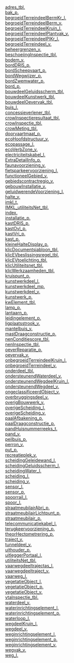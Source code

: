 [adres_tbl.](adres_tbl.html)<br>[bak_p.](bak_p.html)<br>[begroeidTerreindeelBermKr_l.](begroeidTerreindeelBermKr_l.html)<br>[begroeidTerreindeelBerm_v.](begroeidTerreindeelBerm_v.html)<br>[begroeidTerreindeelKruin_l.](begroeidTerreindeelKruin_l.html)<br>[begroeidTerreindeelPlantvak_v.](begroeidTerreindeelPlantvak_v.html)<br>[begroeidTerreindeelPlKr_l.](begroeidTerreindeelPlKr_l.html)<br>[begroeidTerreindeel_v.](begroeidTerreindeel_v.html)<br>[beheergrenzen_v.](beheergrenzen_v.html)<br>[beschoeiingInspectie_tbl.](beschoeiingInspectie_tbl.html)<br>[bodem_v.](bodem_v.html)<br>[bordDRIS_p.](bordDRIS_p.html)<br>[bordScheepvaart_p.](bordScheepvaart_p.html)<br>[bordWegwijzer_p.](bordWegwijzer_p.html)<br>[bordZwemwater_p.](bordZwemwater_p.html)<br>[bord_p.](bord_p.html)<br>[bouwdeelGeluidsscherm_tbl.](bouwdeelGeluidsscherm_tbl.html)<br>[bouwdeelKunstwerk_tbl.](bouwdeelKunstwerk_tbl.html)<br>[bouwdeelOevervak_tbl.](bouwdeelOevervak_tbl.html)<br>[buis_l.](buis_l.html)<br>[concessieverlener_tbl.](concessieverlener_tbl.html)<br>[crowInspectieresultaat_tbl.](crowInspectieresultaat_tbl.html)<br>[crowInspectie_tbl.](crowInspectie_tbl.html)<br>[crowMeting_tbl.](crowMeting_tbl.html)<br>[doorvaartmaat_p.](doorvaartmaat_p.html)<br>[ecoHoofdstructuur_v.](ecoHoofdstructuur_v.html)<br>[ecopassage_l.](ecopassage_l.html)<br>[ecoVerbZone_v.](ecoVerbZone_v.html)<br>[electriciteitskabel_l.](electriciteitskabel_l.html)<br>[ExtraDetailInfo_p.](ExtraDetailInfo_p.html)<br>[faunavoorziening_v.](faunavoorziening_v.html)<br>[fietsparkeervoorziening_l.](fietsparkeervoorziening_l.html)<br>[functioneelGebied_v.](functioneelGebied_v.html)<br>[gebiedscontractregio_v.](gebiedscontractregio_v.html)<br>[gebouwInstallatie_v.](gebouwInstallatie_v.html)<br>[geluidwerendeVoorziening_l.](geluidwerendeVoorziening_l.html)<br>[halte_v.](halte_v.html)<br>[imkl_t.](imkl_t.html)<br>[IMKL_utiliteitsNet_tbl.](IMKL_utiliteitsNet_tbl.html)<br>[index.](index.html)<br>[installatie_p.](installatie_p.html)<br>[kastDRIS_p.](kastDRIS_p.html)<br>[kastOvl_p.](kastOvl_p.html)<br>[kastVri_p.](kastVri_p.html)<br>[kast_p.](kast_p.html)<br>[kleineHalteDisplay_p.](kleineHalteDisplay_p.html)<br>[klicDocumentsjabloon_tbl.](klicDocumentsjabloon_tbl.html)<br>[klicEVbeslissingsregel_tbl.](klicEVbeslissingsregel_tbl.html)<br>[klicEVtoelichting_tbl.](klicEVtoelichting_tbl.html)<br>[klicUtiliteitsnet_tbl.](klicUtiliteitsnet_tbl.html)<br>[klicWerkzaamheden_tbl.](klicWerkzaamheden_tbl.html)<br>[kruispunt_p.](kruispunt_p.html)<br>[kunstwerkdeel_l.](kunstwerkdeel_l.html)<br>[kunstwerkdeel_mp.](kunstwerkdeel_mp.html)<br>[kunstwerkdeel_v.](kunstwerkdeel_v.html)<br>[kunstwerk_p.](kunstwerk_p.html)<br>[kwElement_tbl.](kwElement_tbl.html)<br>[lamp_p.](lamp_p.html)<br>[lantaarn_p.](lantaarn_p.html)<br>[leidingelement_p.](leidingelement_p.html)<br>[ligplaatsstrook_v.](ligplaatsstrook_v.html)<br>[mantelbuis_v.](mantelbuis_v.html)<br>[mastDraagconstructie_p.](mastDraagconstructie_p.html)<br>[nenConditiescore_tbl.](nenConditiescore_tbl.html)<br>[nenInspectie_tbl.](nenInspectie_tbl.html)<br>[oeverReparatie_p.](oeverReparatie_p.html)<br>[oevervak_v.](oevervak_v.html)<br>[onbegroeidTerreindeelKruin_l.](onbegroeidTerreindeelKruin_l.html)<br>[onbegroeidTerreindeel_v.](onbegroeidTerreindeel_v.html)<br>[onderdeel_tbl.](onderdeel_tbl.html)<br>[ondersteunendWaterdeel_v.](ondersteunendWaterdeel_v.html)<br>[ondersteunendWegdeelKruin_l.](ondersteunendWegdeelKruin_l.html)<br>[ondersteunendWegdeel_v.](ondersteunendWegdeel_v.html)<br>[ongeclassificeerdObject_v.](ongeclassificeerdObject_v.html)<br>[overbruggingsdeel_v.](overbruggingsdeel_v.html)<br>[overigBouwwerk_v.](overigBouwwerk_v.html)<br>[overigeScheiding_l.](overigeScheiding_l.html)<br>[overigeScheiding_v.](overigeScheiding_v.html)<br>[paalAfbakening_p.](paalAfbakening_p.html)<br>[paalDraagconstructie_p.](paalDraagconstructie_p.html)<br>[pandHuisnummerreeks_t.](pandHuisnummerreeks_t.html)<br>[pand_v.](pand_v.html)<br>[peilbuis_p.](peilbuis_p.html)<br>[perron_v.](perron_v.html)<br>[put_p.](put_p.html)<br>[recreatieplek_v.](recreatieplek_v.html)<br>[scheidingGeleidewand_l.](scheidingGeleidewand_l.html)<br>[scheidingGeluidsscherm_l.](scheidingGeluidsscherm_l.html)<br>[scheidingWater_l.](scheidingWater_l.html)<br>[scheiding_l.](scheiding_l.html)<br>[scheiding_v.](scheiding_v.html)<br>[sensor_l.](sensor_l.html)<br>[sensor_p.](sensor_p.html)<br>[spoorrail_l.](spoorrail_l.html)<br>[spoor_l.](spoor_l.html)<br>[straatmeubilairAbri_p.](straatmeubilairAbri_p.html)<br>[straatmeubilairLichtpunt_p.](straatmeubilairLichtpunt_p.html)<br>[straatmeubilair_p.](straatmeubilair_p.html)<br>[telecommunicatiekabel_l.](telecommunicatiekabel_l.html)<br>[terugkeervoorziening_p.](terugkeervoorziening_p.html)<br>[theorHectometrering_p.](theorHectometrering_p.html)<br>[traject_v.](traject_v.html)<br>[tunneldeel_v.](tunneldeel_v.html)<br>[uithouder_p.](uithouder_p.html)<br>[uitleggerPortaal_l.](uitleggerPortaal_l.html)<br>[utiliteitsNet_tbl.](utiliteitsNet_tbl.html)<br>[vaarwegdeeltrajectas_l.](vaarwegdeeltrajectas_l.html)<br>[vaarwegdeeltraject_v.](vaarwegdeeltraject_v.html)<br>[vaarweg_l.](vaarweg_l.html)<br>[vegetatieObject_l.](vegetatieObject_l.html)<br>[vegetatieObject_p.](vegetatieObject_p.html)<br>[vegetatieObject_v.](vegetatieObject_v.html)<br>[vtaInspectie_tbl.](vtaInspectie_tbl.html)<br>[waterdeel_v.](waterdeel_v.html)<br>[waterinrichtingselement_l.](waterinrichtingselement_l.html)<br>[waterinrichtingselement_p.](waterinrichtingselement_p.html)<br>[waterloop_l.](waterloop_l.html)<br>[wegdeelKruin_l.](wegdeelKruin_l.html)<br>[wegdeel_v.](wegdeel_v.html)<br>[weginrichtingselement_l.](weginrichtingselement_l.html)<br>[weginrichtingselement_p.](weginrichtingselement_p.html)<br>[weginrichtingselement_v.](weginrichtingselement_v.html)<br>[wegvak_v.](wegvak_v.html)<br>[weg_l.](weg_l.html)<br>